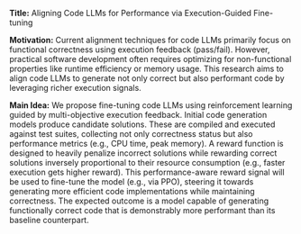 **Title:** Aligning Code LLMs for Performance via Execution-Guided Fine-tuning

**Motivation:** Current alignment techniques for code LLMs primarily focus on functional correctness using execution feedback (pass/fail). However, practical software development often requires optimizing for non-functional properties like runtime efficiency or memory usage. This research aims to align code LLMs to generate not only correct but also performant code by leveraging richer execution signals.

**Main Idea:** We propose fine-tuning code LLMs using reinforcement learning guided by multi-objective execution feedback. Initial code generation models produce candidate solutions. These are compiled and executed against test suites, collecting not only correctness status but also performance metrics (e.g., CPU time, peak memory). A reward function is designed to heavily penalize incorrect solutions while rewarding correct solutions inversely proportional to their resource consumption (e.g., faster execution gets higher reward). This performance-aware reward signal will be used to fine-tune the model (e.g., via PPO), steering it towards generating more efficient code implementations while maintaining correctness. The expected outcome is a model capable of generating functionally correct code that is demonstrably more performant than its baseline counterpart.